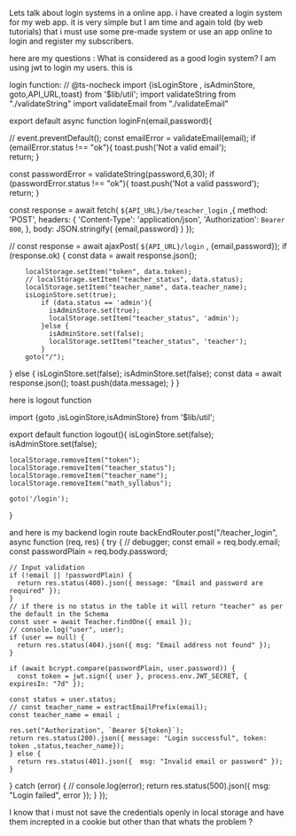 Lets talk about login systems in a online app.
i have created a login system for my web app. it is very simple but I am time and again told (by web tutorials) that i must use some pre-made system or use an app online to login and register my subscribers.

here are my questions :  What is considered as a good login system? 
I am using jwt to login my users.
this is

login function:
// @ts-nocheck
import {isLoginStore , isAdminStore, goto,API_URL,toast} from '$lib/util';
import validateString from "./validateString"
import validateEmail from "./validateEmail"

export default async function loginFn(email,password){

  // event.preventDefault();
  const emailError = validateEmail(email);
    if (emailError.status !== "ok"){
          toast.push('Not a valid email');  
      return;
    }

const passwordError = validateString(password,6,30);
    if (passwordError.status !== "ok"){
          toast.push('Not a valid password');  
      return;
    }

const response = await fetch( `${API_URL}/be/teacher_login` ,{
      method: 'POST',
      headers: {
        'Content-Type': 'application/json',
        'Authorization': `Bearer 000`,
      },
      body: JSON.stringify( {email,password} )
    });

// const response = await ajaxPost( `${API_URL}/login` , {email,password});
    if (response.ok) {
        const data = await response.json();
        
        localStorage.setItem("token", data.token);
        // localStorage.setItem("teacher_status", data.status);
        localStorage.setItem("teacher_name", data.teacher_name);
        isLoginStore.set(true);
            if (data.status == 'admin'){
              isAdminStore.set(true);
              localStorage.setItem("teacher_status", 'admin');
            }else {
              isAdminStore.set(false);
              localStorage.setItem("teacher_status", 'teacher');
            }
        goto("/");
  } else {
    isLoginStore.set(false);
    isAdminStore.set(false);
    const data = await response.json();
    toast.push(data.message);
  } 
  }

here is logout function

import {goto ,isLoginStore,isAdminStore} from '$lib/util';

export default function logout(){
    isLoginStore.set(false);
    isAdminStore.set(false);

    localStorage.removeItem("token");
    localStorage.removeItem("teacher_status");
    localStorage.removeItem("teacher_name");
    localStorage.removeItem("math_syllabus");
     
    goto('/login');
}


and here is my backend login route
backEndRouter.post("/teacher_login", async function (req, res) {
  try {
  // debugger;
    const email = req.body.email;
    const passwordPlain = req.body.password;

    // Input validation
    if (!email || !passwordPlain) {
      return res.status(400).json({ message: "Email and password are required" });
    }
    // if there is no status in the table it will return "teacher" as per the default in the Schema
    const user = await Teacher.findOne({ email });
    // console.log("user", user);
    if (user == null) {
      return res.status(404).json({ msg: "Email address not found" });
    }

    if (await bcrypt.compare(passwordPlain, user.password)) {
      const token = jwt.sign({ user }, process.env.JWT_SECRET, { expiresIn: "7d" });

    const status = user.status;
    // const teacher_name = extractEmailPrefix(email);
    const teacher_name = email ;

    res.set("Authorization", `Bearer ${token}`);
    return res.status(200).json({ message: "Login successful", token: token ,status,teacher_name});
    } else {
      return res.status(401).json({  msg: "Invalid email or password" });
    }
  } catch (error) {
    // console.log(error);
    return res.status(500).json({  msg: "Login failed", error });
  }
});


I know that i must not save the credentials openly in local storage and have them increpted in a cookie but other than that whats the problem ?
